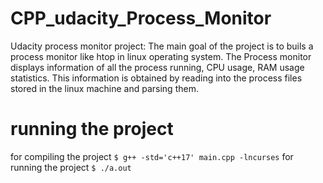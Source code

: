 # CPP_udacity_Process_Monitor
Udacity process monitor project: The main goal of the project is to buils a process monitor like htop in linux operating system. The Process monitor displays information of all the process running, CPU usage, RAM usage statistics. This information is obtained by reading into the process files stored in the linux machine and parsing them.

# running the project
for compiling the project
`$ g++ -std='c++17' main.cpp -lncurses`
for running the project
`$ ./a.out`
